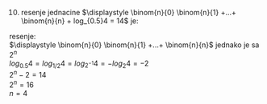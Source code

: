 10. resenje jednacine $\displaystyle \binom{n}{0} \binom{n}{1} +...+ \binom{n}{n} + log_{0.5}4 = 14$ je:

resenje:
<br>
$\displaystyle \binom{n}{0} \binom{n}{1} +...+ \binom{n}{n}$ jednako je sa $2^n$
<br> 
$log_{0.5}4 = log_{1/2}4 = log_{2^{-1}}4 = -log_{2}4 = -2$
<br> 
$2^n - 2 = 14$ 
<br>
$2^n = 16$
<br>
$n=4$